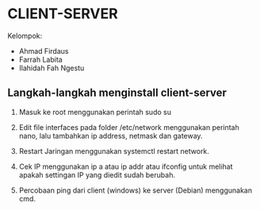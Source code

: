 # CLIENT-SERVER
Kelompok:
- Ahmad Firdaus
- Farrah Labita
- Ilahidah Fah Ngestu

## Langkah-langkah menginstall client-server
1. Masuk ke root menggunakan perintah sudo su

2. Edit file interfaces pada folder /etc/network menggunakan perintah nano, lalu tambahkan ip address, netmask dan gateway.

3. Restart Jaringan menggunakan systemctl restart network.

4. Cek IP menggunakan ip a atau ip addr atau ifconfig untuk melihat apakah settingan IP yang diedit sudah berubah.

5. Percobaan ping dari client (windows) ke server (Debian) menggunakan cmd.
